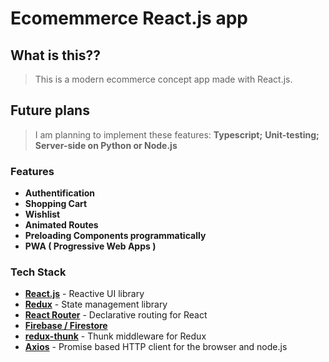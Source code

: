 # Ecomemmerce React.js app

## What is this??

> This is a modern ecommerce concept app made with React.js. 

## Future plans
> I am planning to implement these features:
> **Typescript;**
> **Unit-testing;**
> **Server-side on Python or Node.js**

### Features

* **Authentification**
* **Shopping Cart**
* **Wishlist**
* **Animated Routes**
* **Preloading Components programmatically**
* **PWA ( Progressive Web Apps )**

### Tech Stack

* **[React.js](https://reactjs.org/ "React.js Homepage")** - Reactive UI library
* **[Redux](https://redux.js.org/ "Redux's Homepage")** - State management library
* **[React Router](https://reacttraining.com/react-router "React Route's Homepage")** - Declarative routing for React
* **[Firebase / Firestore](https://firebase.google.com/ "Firebase's Homepage")**
* **[redux-thunk](https://github.com/reduxjs/redux-thunk "redux-thunk's Homepage")** - Thunk middleware for Redux
* **[Axios](https://github.com/axios/axios "Axios Homepage")** - Promise based HTTP client for the browser and node.js
